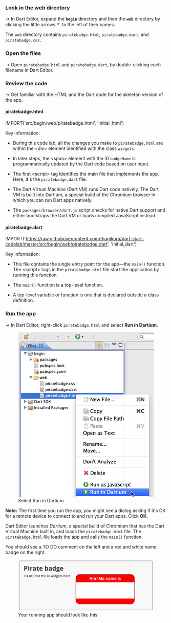 <toc-element></toc-element>


### Look in the web directory

&rarr; In Dart Editor, expand the **`begin`** directory
and then the **`web`** directory
by clicking the little arrows
![wee arrow](img/wee-arrow.png) to the left of their names.

The `web` directory contains `piratebadge.html`, `piratebadge.dart`,
and `piratebadge.css`.


### Open the files

&rarr;  Open `piratebadge.html` and `piratebadge.dart`,
by double-clicking each filename in Dart Editor.


### Review the code

&rarr; Get familiar with the HTML and the Dart code for the skeleton version of the app.


#### piratebadge.html

IMPORT('src/begin/web/piratebadge.html', 'initial_html')

Key information:

* During this code lab,
  all the changes you make to `piratebadge.html` are within
  the &lt;div&gt; element identified with the class `widgets`.

* In later steps,
  the &lt;span&gt; element with the ID `badgeName`
  is programmatically updated by the Dart code
  based on user input.

* The first &lt;script&gt; tag identifies
  the main file that implements the app.
  Here, it's the `piratebadge.dart` file.

* The Dart Virtual Machine (Dart VM) runs Dart code natively.
  The Dart VM is built into Dartium,
  a special build of the Chromium browser in which you can run Dart apps natively.

* The `packages/browser/dart.js` script checks for native Dart support
  and either bootstraps the Dart VM or loads compiled JavaScript instead.


#### piratebadge.dart

IMPORT('https://raw.githubusercontent.com/thagikura/dart-start-codelab/master/src/begin/web/piratebadge.dart', 'initial_dart')

Key information:

* This file contains the single entry point for the app&mdash;the `main()` function.
  The &lt;script&gt; tags in the `piratebadge.html` file start the application
  by running this function.

* The `main()` function is a top-level function.

* A top-level variable or function is one that is declared outside
  a class definition.


### Run the app

&rarr; In Dart Editor, right-click `piratebadge.html`
and select **Run in Dartium**.

<figure>
  <img src="img/clickrun2.png">
  <figcaption>Select Run in Dartium</figcaption>
</figure>

<div class="kiosk">
<p>
<b>Note:</b> The first time you run the app, you might see a dialog
asking if it's OK for a remote device to connect to and run your Dart apps.
Click <b>OK</b>.
</p>
</div>

Dart Editor launches _Dartium_, a special build of Chromium
that has the Dart Virtual Machine built in,
and loads the `piratebadge.html` file.
The `piratebadge.html` file loads the app
and calls the `main()` function.

You should see a TO DO comment on the left
and a red and white name badge on the right.

<figure>
  <img src="img/1-blankbadge.png">
  <figcaption>Your running app should look like this</figcaption>
</figure>
